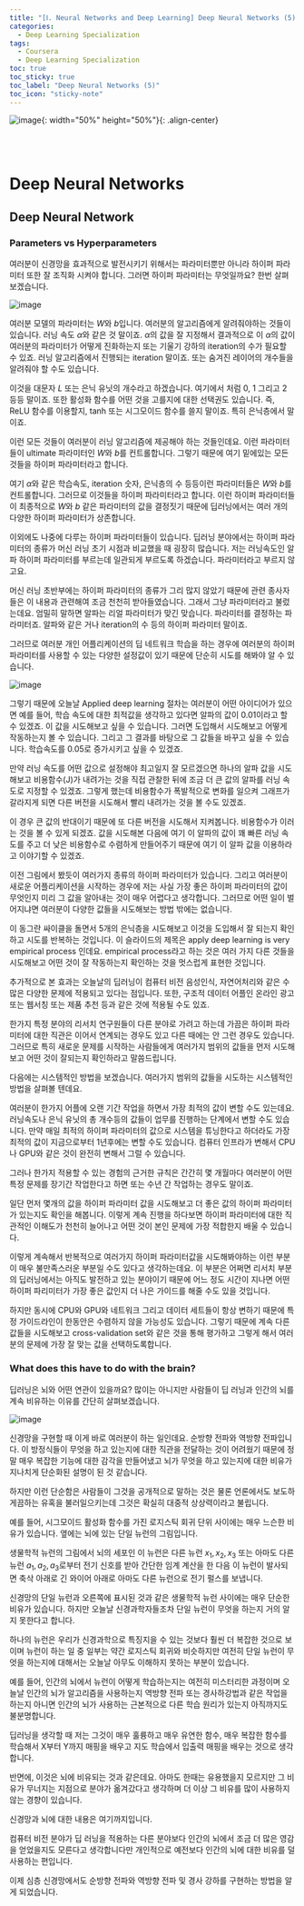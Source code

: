 ```yaml
---
title: "[Ⅰ. Neural Networks and Deep Learning] Deep Neural Networks (5)"
categories:
  - Deep Learning Specialization
tags:
  - Coursera
  - Deep Learning Specialization
toc: true
toc_sticky: true
toc_label: "Deep Neural Networks (5)"
toc_icon: "sticky-note"
---
```


![image](https://user-images.githubusercontent.com/55765292/172768350-41a6b2f0-9468-4b13-bc94-4a38f89ce5e6.png){: width="50%" height="50%"}{: .align-center}

<br><br>

# Deep Neural Networks

## Deep Neural Network

### Parameters vs Hyperparameters

여러분이 신경망을 효과적으로 발전시키기 위해서는 파라미터뿐만 아니라 하이퍼 파라미터 또한 잘 조직화 시켜야 합니다. 그러면 하이퍼 파라미터는 무엇일까요? 한번 살펴보겠습니다.

![image](https://user-images.githubusercontent.com/55765292/176830381-0f31ade6-f6fd-4084-a0c9-64502ba8225a.png)

여러분 모델의 파라미터는 $W$와 $b$입니다. 여러분의 알고리즘에게 알려줘야하는 것들이 있습니다. 러닝 속도 $\alpha$와 같은 것 말이죠. $\alpha$의 값을 잘 지정해서 결과적으로 이 $\alpha$의 값이 여러분의 파라미터가 어떻게 진화하는지 또는 기울기 강하의 iteration의 수가 필요할 수 있죠. 러닝 알고리즘에서 진행되는 iteration 말이죠. 또는 숨겨진 레이어의 개수들을 알려줘야 할 수도 있습니다.

이것을 대문자 $L$ 또는 은닉 유닛의 개수라고 하겠습니다. 여기에서 처럼 0, 1 그리고 2 등등 말이죠. 또한 활성화 함수를 어떤 것을 고를지에 대한 선택권도 있습니다. 즉, ReLU 함수를 이용할지, tanh 또는 시그모이드 함수를 쓸지 말이죠. 특히 은닉층에서 말이죠.

이런 모든 것들이 여러분이 러닝 알고리즘에 제공해야 하는 것들인데요. 이런 파라미터들이 ultimate 파라미터인 $W$와 $b$를 컨트롤합니다. 그렇기 때문에 여기 밑에있는 모든 것들을 하이퍼 파라미터라고 합니다.

여기 $\alpha$와 같은 학습속도, iteration 숫자, 은닉층의 수 등등이런 파라미터들은 $W$와 $b$를 컨트롤합니다. 그러므로 이것들을 하이퍼 파라미터라고 합니다. 이런 하이퍼 파라미터들이 최종적으로 $W$와 $b$ 같은 파라미터의 값을 결정짓기 때문에 딥러닝에서는 여러 개의 다양한 하이퍼 파라미터가 상존합니다.

이외에도 나중에 다루는 하이퍼 파라미터들이 있습니다. 딥러닝 분야에서는 하이퍼 파라미터의 종류가 머신 러닝 초기 시점과 비교했을 때 굉장히 많습니다. 저는 러닝속도인 알파 하이퍼 파라미터를 부르는데 일관되게 부르도록 하겠습니다. 파라미터라고 부르지 않고요.

머신 러닝 초반부에는 하이퍼 파라미터의 종류가 그리 많지 않았기 때문에 관련 종사자들은 이 내용과 관련해여 조금 천천히 받아들였습니다. 그래서 그냥 파라미터라고 불렀는데요. 엄밀히 말하면 알파는 리얼 파라미터가 맞긴 맞습니다. 파라미터를 결정하는 파라미터죠. 알파와 같은 거나 iteration의 수 등의 하이퍼 파라미터 말이죠.

그러므로 여러분 개인 어플리케이션의 딥 네트워크 학습을 하는 경우에 여러분의 하이퍼 파라미터를 사용할 수 있는 다양한 설정값이 있기 때문에 단순히 시도를 해봐야 알 수 있습니다.

![image](https://user-images.githubusercontent.com/55765292/176830401-a7f1c27f-5f57-4308-ac78-0574a63a3920.png)

그렇기 때문에 오늘날 Applied deep learning 절차는 여러분이 어떤 아이디어가 있으면 예를 들어, 학습 속도에 대한 최적값을 생각하고 있다면 알파의 값이 0.01이라고 할 수 있겠죠. 이 값을 시도해보고 싶을 수 있습니다. 그러면 도입해서 시도해보고 어떻게 작동하는지 볼 수 있습니다. 그리고 그 결과를 바탕으로 그 값들을 바꾸고 싶을 수 있습니다. 학습속도를 0.05로 증가시키고 싶을 수 있겠죠.

만약 러닝 속도를 어떤 값으로 설정해야 최고일지 잘 모르겠으면 하나의 알파 값을 시도해보고 비용함수(J)가 내려가는 것을 직접 관찰한 뒤에 조금 더 큰 값의 알파를 러닝 속도로 지정할 수 있겠죠. 그렇게 했는데 비용함수가 폭발적으로 변화를 일으켜 그래프가 갈라지게 되면 다른 버전을 시도해서 빨리 내려가는 것을 볼 수도 있겠죠.

이 경우 큰 값의 반대이기 때문에 또 다른 버전을 시도해서 지켜봅니다. 비용함수가 이러는 것을 볼 수 있게 되겠죠. 값을 시도해본 다음에 여기 이 알파의 값이 꽤 빠른 러닝 속도를 주고 더 낮은 비용함수로 수렴하게 만들어주기 때문에 여기 이 알파 값을 이용하라고 이야기할 수 있겠죠.

이전 그림에서 봤듯이 여러가지 종류의 하이퍼 파라미터가 있습니다. 그리고 여러분이 새로운 어플리케이션을 시작하는 경우에 저는 사실 가장 좋은 하이퍼 파라미터의 값이 무엇인지 미리 그 값을 알아내는 것이 매우 어렵다고 생각합니다. 그러므로 어떤 일이 벌어지냐면 여러분이 다양한 값들을 시도해보는 방법 밖에는 없습니다.

이 동그란 싸이클을 돌면서 5개의 은닉층을 시도해보고 이것을 도입해서 잘 되는지 확인하고 시도를 반복하는 것입니다. 이 슬라이드의 제목은 apply deep learning is very empirical process 인데요. empirical process라고 하는 것은 여러 가지 다른 것들을 시도해보고 어떤 것이 잘 작동하는지 확인하는 것을 멋스럽게 표현한 것입니다.

추가적으로 본 효과는 오늘날의 딥러닝이 컴퓨터 비전 음성인식, 자연어처리와 같은 수 많은 다양한 문제에 적용되고 있다는 점입니다. 또한, 구조적 데이터 어플인 온라인 광고 또는 웹서칭 또는 제품 추천 등과 같은 것에 적용될 수도 있죠.

한가지 특정 분야의 리서치 연구원들이 다른 분야로 가려고 하는데 가끔은 하이퍼 파라미터에 대한 직관은 이어서 연계되는 경우도 있고 다른 때에는 안 그런 경우도 있습니다. 그러므로 특히 새로운 문제를 시작하는 사람들에게 여러가지 범위의 값들을 먼저 시도해보고 어떤 것이 잘되는지 확인하라고 말씀드립니다.

다음에는 시스템적인 방법을 보겠습니다. 여러가지 범위의 값들을 시도하는 시스템적인 방법을 살펴볼 텐데요.

여러분이 한가지 어플에 오랜 기간 작업을 하면서 가장 최적의 값이 변할 수도 있는데요. 러닝속도나 은닉 유닛의 총 개수등의 값들이 업무를 진행하는 단계에서 변할 수도 있습니다. 만약 매일 최적의 하이퍼 파라미터의 값으로 시스템을 튜닝한다고 하더라도 가장 최적의 값이 지금으로부터 1년후에는 변할 수도 있습니다. 컴퓨터 인프라가 변해서 CPU나 GPU와 같은 것이 완전히 변해서 그럴 수 있습니다.

그러나 한가지 적용할 수 있는 경험의 근거한 규칙은 간간히 몇 개월마다 여러분이 어떤 특정 문제를 장기간 작업한다고 하면 또는 수년 간 작업하는 경우도 말이죠.

일단 먼저 몇개의 값을 하이퍼 파라미터 값을 시도해보고 더 좋은 값의 하이퍼 파라미터가 있는지도 확인을 해봅니다. 이렇게 계속 진행을 하다보면 하이퍼 파라미터에 대한 직관적인 이해도가 천천히 늘어나고 어떤 것이 본인 문제에 가장 적합한지 배울 수 있습니다.

이렇게 계속해서 반복적으로 여러가지 하이퍼 파라미터값을 시도해봐야하는 이런 부분이 매우 불만족스러운 부분일 수도 있다고 생각하는데요. 이 부분은 어쩌면 리서치 부분의 딥러닝에서는 아직도 발전하고 있는 분야이기 때문에 어느 정도 시간이 지나면 어떤 하이퍼 파리미터가 가장 좋은 값인지 더 나은 가이드를 해줄 수도 있을 것입니다.

하지만 동시에 CPU와 GPU와 네트워크 그리고 데이터 세트들이 항상 변하기 때문에 특정 가이드라인이 한동안은 수렴하지 않을 가능성도 있습니다. 그렇기 때문에 계속 다른 값들을 시도해보고 cross-validation set와 같은 것을 통해 평가하고 그렇게 해서 여러분의 문제에 가장 잘 맞는 값을 선택하도록합니다.

### What does this have to do with the brain?

딥러닝은 뇌와 어떤 연관이 있을까요? 많이는 아니지만 사람들이 딥 러닝과 인간의 뇌를 계속 비유하는 이유를 간단히 살펴보겠습니다.

![image](https://user-images.githubusercontent.com/55765292/176837460-bb40d3ef-418d-45e0-8b08-b77a18641552.png)

신경망을 구현할 때 이게 바로 여러분이 하는 일인데요. 순방향 전파와 역방향 전파입니다. 이 방정식들이 무엇을 하고 있는지에 대한 직관을 전달하는 것이 어려웠기 때문에 정말 매우 복잡한 기능에 대한 감각을 만들어냈고 뇌가 무엇을 하고 있는지에 대한 비유가 지나치게 단순화된 설명이 된 것 같습니다.

하지만 이런 단순함은 사람들이 그것을 공개적으로 말하는 것은 물론 언론에서도 보도하게끔하는 유혹을 불러일으키는데 그것은 확실히 대중적 상상력이라고 불립니다.

예를 들어, 시그모이드 활성화 함수를 가진 로지스틱 회귀 단위 사이에는 매우 느슨한 비유가 있습니다. 옆에는 뇌에 있는 단일 뉴런의 그림입니다.

생물학적 뉴런의 그림에서 뇌의 세포인 이 뉴런은 다른 뉴런 $x_1,x_2,x_3$ 또는 아마도 다른 뉴런 $a_1,a_2,a_3$로부터 전기 신호를 받아 간단한 임계 계산을 한 다음 이 뉴런이 발사되면 축삭 아래로 긴 와이어 아래로 아마도 다른 뉴런으로 전기 펄스를 보냅니다.

신경망의 단일 뉴런과 오른쪽에 표시된 것과 같은 생물학적 뉴런 사이에는 매우 단순한 비유가 있습니다. 하지만 오늘날 신경과학자들조차 단일 뉴런이 무엇을 하는지 거의 알지 못한다고 합니다.

하나의 뉴런은 우리가 신경과학으로 특징지을 수 있는 것보다 훨씬 더 복잡한 것으로 보이며 뉴런이 하는 일 중 일부는 약간 로지스틱 회귀와 비슷하지만 여전히 단일 뉴런이 무엇을 하는지에 대해서는 오늘날 아무도 이해하지 못하는 부분이 있습니다.

예를 들어, 인간의 뇌에서 뉴런이 어떻게 학습하는지는 여전히 미스터리한 과정이며 오늘날 인간의 뇌가 알고리즘을 사용하는지 역방향 전파 또는 경사하강법과 같은 작업을 하는지 아니면 인간의 뇌가 사용하는 근본적으로 다른 학습 원리가 있는지 아직까지도 불분명합니다.

딥러닝을 생각할 때 저는 그것이 매우 훌륭하고 매우 유연한 함수, 매우 복잡한 함수를 학습해서 X부터 Y까지 매핑을 배우고 지도 학습에서 입출력 매핑을 배우는 것으로 생각합니다.

반면에, 이것은 뇌에 비유되는 것과 같은데요. 아마도 한때는 유용했을지 모르지만 그 비유가 무너지는 지점으로 분야가 옮겨갔다고 생각하며 더 이상 그 비유를 많이 사용하지 않는 경향이 있습니다.

신경망과 뇌에 대한 내용은 여기까지입니다.

컴퓨터 비전 분야가 딥 러닝을 적용하는 다른 분야보다 인간의 뇌에서 조금 더 많은 영감을 얻었을지도 모른다고 생각합니다만 개인적으로 예전보다 인간의 뇌에 대한 비유를 덜 사용하는 편입니다.

이제 심층 신경망에서도 순방향 전파와 역방향 전파 및 경사 강하를 구현하는 방법을 알게 되었습니다.
